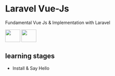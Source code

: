 # Laravel Vue-Js
Fundamental Vue Js &amp; Implementation with Laravel

<img src="https://upload.wikimedia.org/wikipedia/commons/thumb/9/9a/Laravel.svg/1200px-Laravel.svg.png" height="40" width="48">
<img src="https://vuejs.org/images/logo.png" height="40" width="48">

## learning stages

- Install & Say Hello
